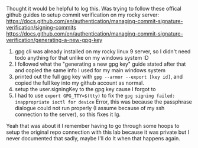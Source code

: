 Thought it would be helpful to log this.
Was trying to follow these offical github guides to setup commit verification on my rocky server:  
https://docs.github.com/en/authentication/managing-commit-signature-verification/signing-commits  
https://docs.github.com/en/authentication/managing-commit-signature-verification/generating-a-new-gpg-key

1. gpg cli was already installed on my rocky linux 9 server, so I didn't need todo anything for that unlike on my windows system :D
2. I followed what the "generating a new gpg key" guide stated after that and copied the same info I used for my main windows system
3. printed out the full gpg key with ```gpg --armor --export [key id]```, and copied the full key into my github account as normal.
4. setup the user.signingKey to the gpg key cause I forgot to
5. I had to use ```export GPG_TTY=$(tty)``` to fix the ```gpg signing failed: inappropriate ioctl for device``` Error,  this was because the passphrase dialogue could not run properly (I assume because of my ssh connection to the server), so this fixes it Ig.

Yeah that was about it
I remember having to go through some hoops to setup the original repo connection with this lab because it was private but I never documented that sadly, maybe I'll do It when that happens again.